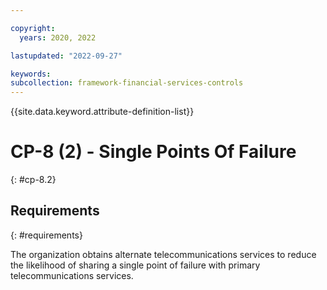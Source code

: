 ```yaml
---

copyright:
  years: 2020, 2022

lastupdated: "2022-09-27"

keywords: 
subcollection: framework-financial-services-controls
---
```


{{site.data.keyword.attribute-definition-list}}

         
# CP-8 (2) - Single Points Of Failure
{: #cp-8.2}

## Requirements
{: #requirements}

The organization obtains alternate telecommunications services to reduce the likelihood of sharing a single point of failure with primary telecommunications services.



